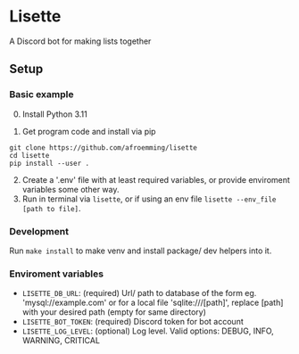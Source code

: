 # Lisette
A Discord bot for making lists together

## Setup
### Basic example
0. Install Python 3.11


1. Get program code and install via pip
```
git clone https://github.com/afroemming/lisette
cd lisette
pip install --user .
```
2. Create a '.env' file with at least required variables, or provide enviroment variables some other way.
3. Run in terminal via `lisette`, or if using an env file `lisette --env_file [path to file]`.

### Development
Run `make install` to make venv and install package/ dev helpers into it.

### Enviroment variables
* `LISETTE_DB_URL`: (required) Url/ path to database of the form eg. 'mysql://example.com' or for a local file 'sqlite:///[path]', replace [path] with your desired path (empty for same directory)
* `LISETTE_BOT_TOKEN`: (required) Discord token for bot account
* `LISETTE_LOG_LEVEL`: (optional) Log level. Valid options: DEBUG, INFO, WARNING, CRITICAL 